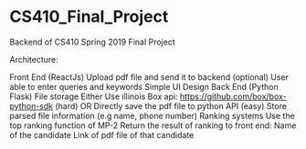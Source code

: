 # CS410_Final_Project
Backend of CS410 Spring 2019 Final Project

Architecture:

Front End (ReactJs)
  Upload pdf file and send it to backend (optional)
  User able to enter queries and keywords
  Simple UI Design
Back End (Python Flask)
  File storage
  Either Use illinois Box api: https://github.com/box/box-python-sdk (hard)
  OR Directly save the pdf file to python API (easy)
  Store parsed file information (e.g name, phone number)
  Ranking systems
  Use the top ranking function of MP-2
  Return the result of ranking to front end:
  Name of the candidate
  Link of pdf file of that candidate
